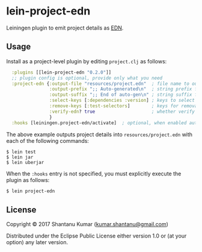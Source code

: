 # lein-project-edn

Leiningen plugin to emit project details as [EDN](https://github.com/edn-format/edn).


## Usage

Install as a project-level plugin by editing `project.clj` as follows:

```clojure
  :plugins [[lein-project-edn "0.2.0"]]
  ;; plugin config is optional, provide only what you need
  :project-edn {:output-file "resources/project.edn"  ; file name to output EDN (default: STDOUT)
                :output-prefix ";; Auto-generated\n"  ; string prefix for the generated EDN output (default: empty)
                :output-suffix ";; End of auto-gen\n" ; string suffix for the generated EDN output (default: empty)
                :select-keys [:dependencies :version] ; keys to select from project map (default: all keys)
                :remove-keys [:test-selectors]        ; keys for removal (default: `[:injections :uberjar-merge-with]`)
                :verify-edn? true                     ; whether verify EDN by parsing (default: true)
                }
  :hooks [leiningen.project-edn/activate]  ; optional, when enabled auto-triggers on compile (i.e. test/jar etc)
```

The above example outputs project details into `resources/project.edn` with each of the following commands:

```
$ lein test
$ lein jar
$ lein uberjar
```

When the `:hooks` entry is not specified, you must explicitly execute the plugin as follows:

```bash
$ lein project-edn
```


## License

Copyright © 2017 Shantanu Kumar (kumar.shantanu@gmail.com)

Distributed under the Eclipse Public License either version 1.0 or (at
your option) any later version.
